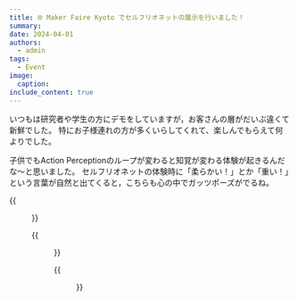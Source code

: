 ```yaml
---
title: 🌐 Maker Faire Kyoto でセルフリオネットの展示を行いました！
summary: 
date: 2024-04-01
authors:
  - admin
tags:
  - Event
image:
  caption: 
include_content: true
---
```


いつもは研究者や学生の方にデモをしていますが，お客さんの層がだいぶ違くて新鮮でした。
特にお子様連れの方が多くいらしてくれて、楽しんでもらえて何よりでした。

子供でもAction Perceptionのループが変わると知覚が変わる体験が起きるんだな〜と思いました。
セルフリオネットの体験時に「柔らかい！」とか「重い！」という言葉が自然と出てくると，こちらも心の中でガッツポーズがでるね。

{{<figure src="media/img/202404makerfaire/img1.jpg">}}

{{<figure src="media/img/202404makerfaire/img2.jpg">}}

{{<figure src="media/img/202404makerfaire/img3.jpg">}}
